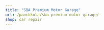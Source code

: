 ```yaml
---
title: "SBA Premium Motor Garage"
url: /panchkula/sba-premium-motor-garage/
shop: car repair
---
```


